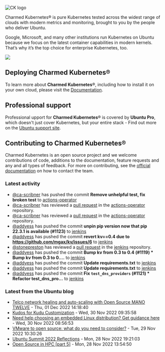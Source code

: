 ![CK logo](https://assets.ubuntu.com/v1/451d4cf4-Charmed+Kubernetes_RGB_onWhite_2022.svg)

Charmed Kubernetes® is pure Kubernetes tested across the widest range of clouds with modern metrics and monitoring, brought to you by the people who deliver Ubuntu.

Google, Microsoft, and many other institutions run Kubernetes on Ubuntu because we focus on the latest container capabilities in modern kernels. That’s why it’s the top choice for enterprise Kubernetes, too.

![](https://assets.ubuntu.com/v1/843c77b6-juju-at-a-glace.svg)

## Deploying Charmed Kubernetes®

To learn more about **Charmed Kubernetes**®, including how to install it on your own cloud, please visit the [Documentation][docs].

## Professional support

Professional upport for **Charmed Kubernetes**® is covered by **Ubuntu Pro**, which doesn't just cover Kubernetes, but your entire stack - Find out more on the [Ubuntu support site](https://ubuntu.com/support).

## Contributing to Charmed Kubernetes®

Charmed Kubernetes is an open source project and we welcome contributions of code, additions to the documentation, feature requests and any and all types of feedback. For more on contributing, see the [official documentation][get-in-touch] on how to contact the team.

<!-- LINKS -->
[docs]: https://ubuntu.com/kubernetes/docs
[get-in-touch]: https://ubuntu.com/kubernetes/docs/get-in-touch

### Latest activity

<!-- activity starts -->
 - [@ca-scribner](https://github.com/ca-scribner) has pushed the commit **Remove unhelpful test, fix broken test** to [actions-operator](https://github.com/charmed-kubernetes/actions-operator)
 - [@ca-scribner](https://github.com/ca-scribner) has reviewed a [pull request](https://github.com/charmed-kubernetes/actions-operator/pull/46) in the [actions-operator](https://github.com/charmed-kubernetes/actions-operator) repository.
 - [@ca-scribner](https://github.com/ca-scribner) has reviewed a [pull request](https://github.com/charmed-kubernetes/actions-operator/pull/46) in the [actions-operator](https://github.com/charmed-kubernetes/actions-operator) repository.
 - [@addyess](https://github.com/addyess) has pushed the commit **unpin pip version now that pip 22.3.1 is available (#1123)** to [jenkins](https://github.com/charmed-kubernetes/jenkins)
 - [@addyess](https://github.com/addyess) has pushed the commit **revert kv==0.4 due to https://github.com/mgax/kv/issues/6** to [jenkins](https://github.com/charmed-kubernetes/jenkins)
 - [@stonepreston](https://github.com/stonepreston) has reviewed a [pull request](https://github.com/charmed-kubernetes/jenkins/pull/1123) in the [jenkins](https://github.com/charmed-kubernetes/jenkins) repository.
 - [@addyess](https://github.com/addyess) has pushed the commit **Bump kv from 0.3 to 0.4 (#1119)  * Bump kv from 0.3 to 0....** to [jenkins](https://github.com/charmed-kubernetes/jenkins)
 - [@addyess](https://github.com/addyess) has pushed the commit **Update requirements.txt** to [jenkins](https://github.com/charmed-kubernetes/jenkins)
 - [@addyess](https://github.com/addyess) has pushed the commit **Update requirements.txt** to [jenkins](https://github.com/charmed-kubernetes/jenkins)
 - [@addyess](https://github.com/addyess) has pushed the commit **Fix `test_dns_providers` (#1121)  * Refactor test_dns_pro...** to [jenkins](https://github.com/charmed-kubernetes/jenkins)
<!-- activity ends -->

<!-- roadmap starts -->

<!-- roadmap ends -->

### Latest from the Ubuntu blog

<!-- blog starts -->
* [Telco network healing and auto-scaling with Open Source MANO TWELVE](https://ubuntu.com//blog/telco-network-healing-and-auto-scaling-with-open-source-mano-twelve) - Thu, 01 Dec 2022 14:18:40 
* [Kudos for Kudu Customization](https://ubuntu.com//blog/kudos-for-kudu-customization) - Wed, 30 Nov 2022 09:35:58 
* [Need help choosing an embedded Linux distribution? Get guidance here](https://ubuntu.com//blog/embedded-linux-distribution) - Wed, 30 Nov 2022 08:56:53 
* [VMware to open source: what do you need to consider?](https://ubuntu.com//blog/vmware-to-open-source-what-do-you-need-to-consider) - Tue, 29 Nov 2022 10:30:26 
* [Ubuntu Summit 2022 Reflections](https://ubuntu.com//blog/ubuntu-summit-2022-reflections) - Mon, 28 Nov 2022 19:21:03 
* [Open Source in HPC [part 5]](https://ubuntu.com//blog/open-source-in-hpc-part-5) - Mon, 28 Nov 2022 13:54:50 
<!-- blog ends -->
